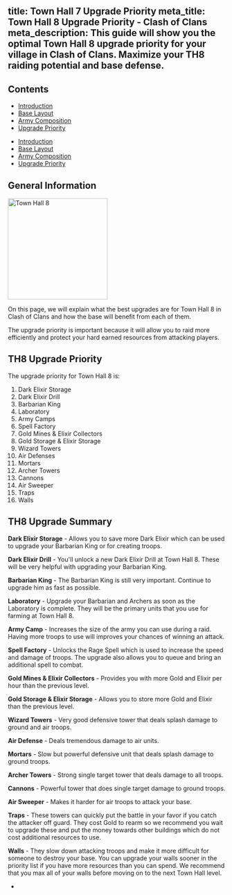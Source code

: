 title: Town Hall 7 Upgrade Priority
meta_title: Town Hall 8 Upgrade Priority - Clash of Clans
meta_description: This guide will show you the optimal Town Hall 8 upgrade priority for your village in Clash of Clans. Maximize your TH8 raiding potential and base defense.
---
<h2 class="page-header">Contents</h2>

<ul class="nav nav-pills hidden-xs"><li role="presentation"><a href="/clash-of-clans/town-hall-8-guide/">Introduction</a></li><li role="presentation"><a href="/clash-of-clans/town-hall-8-base/">Base Layout</a></li><li role="presentation"><a href="/clash-of-clans/town-hall-8-army/">Army Composition</a></li><li role="presentation" class="active"><a href="/clash-of-clans/town-hall-8-upgrade-priority/">Upgrade Priority</a></li></ul>

<ul class="nav nav-pills nav-stacked visible-xs-block"><li role="presentation"><a href="/clash-of-clans/town-hall-8-guide/">Introduction</a></li><li role="presentation"><a href="/clash-of-clans/town-hall-8-base/">Base Layout</a></li><li role="presentation"><a href="/clash-of-clans/town-hall-8-army/">Army Composition</a></li><li role="presentation" class="active"><a href="/clash-of-clans/town-hall-8-upgrade-priority/">Upgrade Priority</a></li></ul>

<h2 class="page-header">General Information</h2>

<img src="http://game-brain.com/images/clash-of-clans/town-hall-8-guide/Town-Hall-8.png" alt="Town Hall 8" title="Town Hall 8" width="230" height="233" class="alignleft" />

<p>On this page, we will explain what the best upgrades are for Town Hall 8 in Clash of Clans and how the base will benefit from each of them.</p>

<p>The upgrade priority is important because it will allow you to raid more efficiently and protect your hard earned resources from attacking players.</p>

<div style="clear:both"></div>

<h2 class="page-header">TH8 Upgrade Priority</h2>

<p>The upgrade priority for Town Hall 8 is:</p>

1. Dark Elixir Storage
2. Dark Elixir Drill
3. Barbarian King
4. Laboratory
5. Army Camps
6. Spell Factory
7. Gold Mines & Elixir Collectors
8. Gold Storage & Elixir Storage
9. Wizard Towers
10. Air Defenses
11. Mortars
12. Archer Towers
13. Cannons
14. Air Sweeper
15. Traps
16. Walls

<h2 class="page-header">TH8 Upgrade Summary</h2>

**Dark Elixir Storage** - Allows you to save more Dark Elixir which can be used to upgrade your Barbarian King or for creating troops.</p>

**Dark Elixir Drill** - You'll unlock a new Dark Elixir Drill at Town Hall 8. These will be very helpful with upgrading your Barbarian King.

**Barbarian King** - The Barbarian King is still very important. Continue to upgrade him as fast as possible.

**Laboratory** - Upgrade your Barbarian and Archers as soon as the Laboratory is complete. They will be the primary units that you use for farming at Town Hall 8.

**Army Camp** - Increases the size of the army you can use during a raid. Having more troops to use will improves your chances of winning an attack.

**Spell Factory** - Unlocks the Rage Spell which is used to increase the speed and damage of troops. The upgrade also allows you to queue and bring an additional spell to combat.

**Gold Mines & Elixir Collectors** - Provides you with more Gold and Elixir per hour than the previous level.

**Gold Storage & Elixir Storage** - Allows you to store more Gold and Elixir than the previous level.

**Wizard Towers** - Very good defensive tower that deals splash damage to ground and air troops.

**Air Defense** - Deals tremendous damage to air units.

**Mortars** - Slow but powerful defensive unit that deals splash damage to ground troops.

**Archer Towers** - Strong single target tower that deals damage to all troops.

**Cannons** - Powerful tower that does single target damage to ground troops.

**Air Sweeper** - Makes it harder for air troops to attack your base.

**Traps** - These towers can quickly put the battle in your favor if you catch the attacker off guard. They cost Gold to rearm so we recommend you wait to upgrade these and put the money towards other buildings which do not cost additional resources to use.

**Walls** - They slow down attacking troops and make it more difficult for someone to destroy your base. You can upgrade your walls sooner in the priority list if you have more resources than you can spend. We recommend that you max all of your walls before moving on to the next Town Hall level.

<nav><ul class="pager"><li class="previous"><a href="/clash-of-clans/town-hall-8-army/"><span class="glyphicon glyphicon-chevron-left" aria-hidden="true"></span></a></li></ul></nav>
